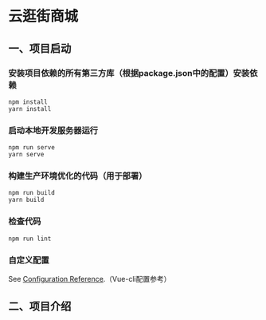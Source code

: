 # 云逛街商城

## 一、项目启动

### 安装项目依赖的所有第三方库（根据package.json中的配置）安装依赖

```
npm install
yarn install
```

### 启动本地开发服务器运行

```
npm run serve
yarn serve
```

### 构建生产环境优化的代码（用于部署）

```
npm run build
yarn build
```

### 检查代码

```
npm run lint
```

### 自定义配置

See [Configuration Reference](https://cli.vuejs.org/config/).（Vue-cli配置参考）

## 二、项目介绍
